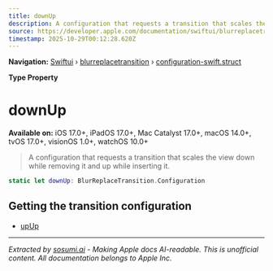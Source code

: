 ```yaml
---
title: downUp
description: A configuration that requests a transition that scales the view down while removing it and up while inserting it.
source: https://developer.apple.com/documentation/swiftui/blurreplacetransition/configuration-swift.struct/downup
timestamp: 2025-10-29T00:12:28.620Z
---
```


**Navigation:** [Swiftui](/documentation/swiftui) › [blurreplacetransition](/documentation/swiftui/blurreplacetransition) › [configuration-swift.struct](/documentation/swiftui/blurreplacetransition/configuration-swift.struct)

**Type Property**

# downUp

**Available on:** iOS 17.0+, iPadOS 17.0+, Mac Catalyst 17.0+, macOS 14.0+, tvOS 17.0+, visionOS 1.0+, watchOS 10.0+

> A configuration that requests a transition that scales the view down while removing it and up while inserting it.

```swift
static let downUp: BlurReplaceTransition.Configuration
```

## Getting the transition configuration

- [upUp](/documentation/swiftui/blurreplacetransition/configuration-swift.struct/upup)

---

*Extracted by [sosumi.ai](https://sosumi.ai) - Making Apple docs AI-readable.*
*This is unofficial content. All documentation belongs to Apple Inc.*
